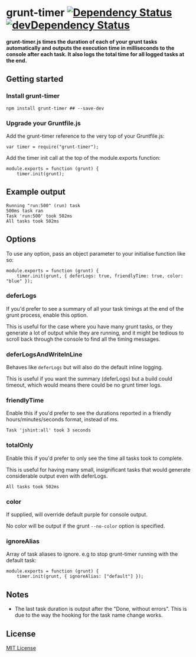 # grunt-timer [![Dependency Status](https://david-dm.org/leecrossley/grunt-timer.png)](https://david-dm.org/leecrossley/grunt-timer) [![devDependency Status](https://david-dm.org/leecrossley/grunt-timer/dev-status.png)](https://david-dm.org/leecrossley/grunt-timer#info=devDependencies)

**grunt-timer.js times the duration of each of your grunt tasks automatically and outputs the execution time in milliseconds to the console after each task. It also logs the total time for all logged tasks at the end.**

## Getting started

### Install grunt-timer

```
npm install grunt-timer ## --save-dev
```

### Upgrade your Gruntfile.js

Add the grunt-timer reference to the very top of your Gruntfile.js:

```
var timer = require("grunt-timer");
```

Add the timer init call at the top of the module.exports function:

```
module.exports = function (grunt) {
    timer.init(grunt);
```
## Example output

```
Running "run:500" (run) task
500ms task ran
Task 'run:500' took 502ms
All tasks took 502ms
```

## Options

To use any option, pass an object parameter to your initialise function like so:

```
module.exports = function (grunt) {
    timer.init(grunt, { deferLogs: true, friendlyTime: true, color: "blue" });

```

### deferLogs

If you'd prefer to see a summary of all your task timings at the end of the grunt process, enable this option.

This is useful for the case where you have many grunt tasks, or they generate a lot of output while they are running,
and it might be tedious to scroll back through the console to find all the timing messages.

### deferLogsAndWriteInLine

Behaves like `deferLogs` but will also do the default inline logging.

This is useful if you want the summary (deferLogs) but a build could timeout, which would means there could be no grunt timer logs.

### friendlyTime

Enable this if you'd prefer to see the durations reported in a friendly hours/minutes/seconds format, instead of ms.

```
Task 'jshint:all' took 3 seconds
```

### totalOnly

Enable this if you'd prefer to only see the time all tasks took to complete.

This is useful for having many small, insignificant tasks that would generate considerable output even with deferLogs.

```
All tasks took 502ms
```

### color

If supplied, will override default purple for console output.

No color will be output if the grunt `--no-color` option is specified.

### ignoreAlias

Array of task aliases to ignore. e.g to stop grunt-timer running with the default task:

```
module.exports = function (grunt) {
    timer.init(grunt, { ignoreAlias: ["default"] });

```

## Notes

- The last task duration is output after the "Done, without errors". This is due to the way the hooking for the task name change works.

## License

[MIT License](http://ilee.mit-license.org)
